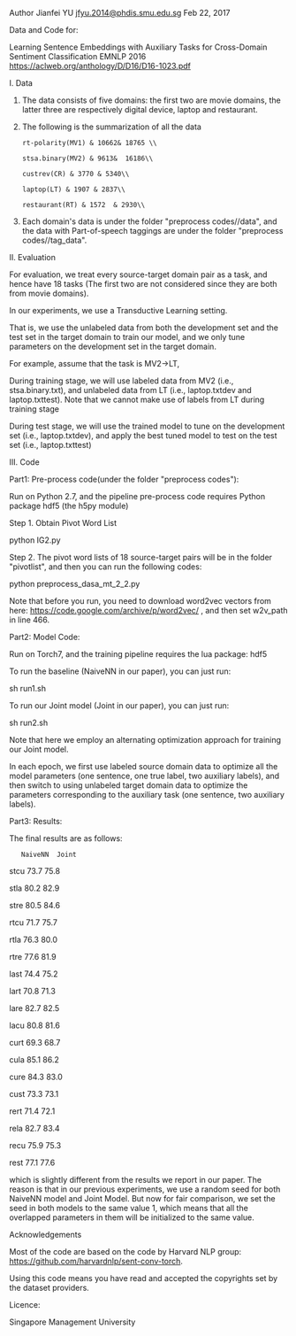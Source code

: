 Author
Jianfei YU
jfyu.2014@phdis.smu.edu.sg
Feb 22, 2017

Data and Code for:

Learning Sentence Embeddings with Auxiliary Tasks for Cross-Domain Sentiment Classification
EMNLP 2016
https://aclweb.org/anthology/D/D16/D16-1023.pdf

I. Data

1. The data consists of five domains: the first two are movie domains, the latter three are respectively digital device, laptop and restaurant.

2. The following is the summarization of all the data

       rt-polarity(MV1) & 10662& 18765 \\
       
       stsa.binary(MV2) & 9613&  16186\\
       
       custrev(CR) & 3770 & 5340\\
       
       laptop(LT) & 1907 & 2837\\
       
       restaurant(RT) & 1572  & 2930\\
       
3. Each domain's data is under the folder "preprocess codes//data", and the data with Part-of-speech taggings are under the folder "preprocess codes//tag_data".



II. Evaluation 

   For evaluation, we treat every source-target domain pair as a task, and hence have 18 tasks (The first two are not considered since they are both from movie domains).
   
   In our experiments, we use a Transductive Learning setting.
   
   That is, we use the unlabeled data from both the development set and the test set in the target domain to train our model, and we only tune parameters on the development set in the target domain.
   
   For example, assume that the task is MV2->LT,
   
   During training stage, we will use labeled data from MV2 (i.e., stsa.binary.txt), and unlabeled data from LT (i.e., laptop.txtdev and laptop.txttest). Note that we cannot make use of labels from LT during training stage
   
   During test stage, we will use the trained model to tune on the development set (i.e., laptop.txtdev), and apply the best tuned model to test on the test set (i.e., laptop.txttest) 
 


 
III. Code

Part1: Pre-process code(under the folder "preprocess codes"): 

Run on Python 2.7, and the pipeline pre-process code requires Python package hdf5 (the h5py module)

Step 1. Obtain Pivot Word List

python IG2.py

Step 2. The pivot word lists of 18 source-target pairs will be in the folder "pivotlist", and then you can run the following codes:

python preprocess_dasa_mt_2_2.py

Note that before you run, you need to download word2vec vectors from here: https://code.google.com/archive/p/word2vec/  , and then set w2v_path in line 466.

Part2: Model Code:

Run on Torch7, and the training pipeline requires the lua package: hdf5

To run the baseline (NaiveNN in our paper), you can just run:

sh run1.sh

To run our Joint model (Joint in our paper), you can just run:

sh run2.sh

Note that here we employ an alternating optimization approach for training our Joint model.

In each epoch, we first use labeled source domain data to optimize all the model parameters (one sentence, one true label, two auxiliary labels), and then switch to using unlabeled target domain data to optimize the parameters corresponding to the auxiliary task (one sentence, two auxiliary labels).

Part3: Results:

The final results are as follows:

	   NaiveNN	Joint
	   
stcu    73.7	75.8

stla	80.2	82.9

stre	80.5	84.6

rtcu	71.7	75.7

rtla	76.3	80.0

rtre	77.6	81.9

last	74.4	75.2

lart    70.8	71.3

lare    82.7	82.5

lacu    80.8	81.6

curt	69.3	68.7

cula    85.1	86.2

cure    84.3	83.0

cust    73.3	73.1

rert	71.4	72.1

rela    82.7	83.4

recu	75.9	75.3

rest    77.1	77.6

which is slightly different from the results we report in our paper. 
The reason is that in our previous experiments, we use a random seed for both NaiveNN model and Joint Model. 
But now for fair comparison, we set the seed in both models to the same value 1, which means that all the overlapped parameters in them will be initialized to the same value.

Acknowledgements

Most of the code are based on the code by Harvard NLP group: https://github.com/harvardnlp/sent-conv-torch.

Using this code means you have read and accepted the copyrights set by the dataset providers.

Licence:

Singapore Management University
